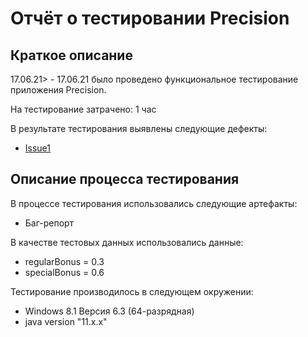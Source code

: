 # Отчёт о тестировании Precision

## Краткое описание

17.06.21> - 17.06.21 было проведено функциональное тестирование приложения Precision.

На тестирование затрачено: 1 час

В результате тестирования выявлены следующие дефекты:
* [Issue1]()

## Описание процесса тестирования

В процессе тестирования использовались следующие артефакты:
* Баг-репорт

В качестве тестовых данных использовались данные:
* regularBonus = 0.3
* specialBonus = 0.6

Тестирование производилось в следующем окружении:
* Windows 8.1 Версия 6.3 (64-разрядная)
* java version "11.x.x"